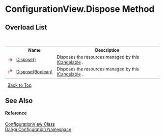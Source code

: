 # ConfigurationView.Dispose Method 
 


## Overload List
&nbsp;<table><tr><th></th><th>Name</th><th>Description</th></tr><tr><td>![Public method](media/pubmethod.gif "Public method")</td><td><a href="M_Dangr_Configuration_ConfigurationView_Dispose">Dispose()</a></td><td>
Disposes the resources managed by this <a href="T_Dangr_Util_ICancelable">ICancelable</a> .</td></tr><tr><td>![Protected method](media/protmethod.gif "Protected method")</td><td><a href="M_Dangr_Configuration_ConfigurationView_Dispose_1">Dispose(Boolean)</a></td><td>
Disposes the resources managed by this <a href="T_Dangr_Util_ICancelable">ICancelable</a> .</td></tr></table>&nbsp;
<a href="#configurationview.dispose-method">Back to Top</a>

## See Also


#### Reference
<a href="T_Dangr_Configuration_ConfigurationView">ConfigurationView Class</a><br /><a href="N_Dangr_Configuration">Dangr.Configuration Namespace</a><br />